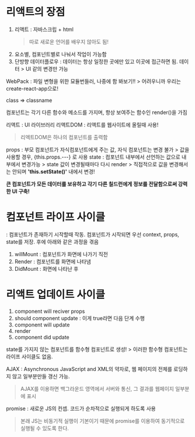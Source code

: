 # 리액트의 장점
1. 리액트 : 자바스크립 + html
    > 따로 새로운 언어를 배우지 않아도 됨!
2. 요소별, 컴포넌트별로 나눠서 작업이 가능함
3. 단방향 데이터플로우 : 데이터는 항상 일정한 곳에만 있고 이곳에 접근하면 됨.
                        데이터 > UI 같의 변경만 가능

WebPack : 파일 변형을 위한 묘듈번들러, 나중에 함 봐보기!!
    > 어려우니까 우리는 create-react-app으로!

class => classname

컴포넌트는 각기 다른 함수와 메소드를 가지며, 항상 보여주는 함수인 render()을 가짐

리액트 : UI 라이브러리
리액트DOM : 리액트를 웹사이트에 올릴때 사용!
> 리엑트DOM은 하나의 컴포넌트를 출력함

props : 부모 컴포넌트가 자식컴포넌트에게 주는 값, 자식 컴포넌트는 변경 불가
    > 값을 사용할 경우, {this.props.---} 로 사용
state : 컴포넌트 내부에서 선언하는 값으로 내부에서 변경가능
    > state 값이 변경될때마다 다시 render
    > 직접적으로 값을 변경해서는 안되며 <b>'this.setState()'</b> 내에서 변경!

<b>큰 컴포넌트가 모든 데이터를 보유하고 각기 다른 칠드런에게 정보를 전달함으로써 강력한 UI 구축!</b>

# 컴포넌트 라이프 사이클
: 컴포넌트가 존재하기 시작할때 작동. 컴포넌트가 시작되면 우선 context, props, state를 저장. 후에 아래와 같은 과정을 겪음
1. willMount : 컴포넌트가 화면에 나가기 직전
2. Render : 컴포넌트를 화면에 나타냄
3. DidMount : 화면에 나타난 후

# 리액트 업데이트 사이클
1. component will reciver props
2. should component update : 이게 true라면 다음 단계 수행
3. component will update
4. render
5. component did update 

state를 가지지 않는 컴포넌트를 함수형 컴포넌트로 생성!
    > 이러한 함수형 컴포넌트는 라이프 사이클도 없음.

AJAX : Asynchronous JavaScript and XML의 약자로, 웹 페이지의 전체를 로딩하지 않고 일부분만들 갱신 가능.
> AJAX를 이용하면 백그라운드 영역에서 서버와 통신, 그 결과를 웹페이지 일부분에 표시

promise : 새로운 JS의 컨셉. 코드가 순차적으로 실행되게 하도록 사용
> 본래 JS는 비동기적 실행이 기본이기 때문에 promise를 이용하여 동기적으로 실행될 수 있도록 한다.

